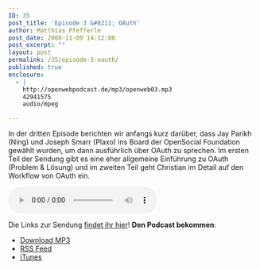 ```yaml
---
ID: 35
post_title: 'Episode 3 &#8211; OAuth'
author: Matthias Pfefferle
post_date: 2008-11-09 14:12:00
post_excerpt: ""
layout: post
permalink: /35/episode-3-oauth/
published: true
enclosure:
  - |
    http://openwebpodcast.de/mp3/openweb03.mp3
    42941575
    audio/mpeg

---
```

In der dritten Episode berichten wir anfangs kurz darüber, dass Jay Parikh (Ning) und Joseph Smarr (Plaxo) ins Board der OpenSocial Foundation gewählt wurden, um dann ausführlich über OAuth zu sprechen. Im ersten Teil der Sendung gibt es eine eher allgemeine Einführung zu OAuth (Problem & Lösung) und im zweiten Teil geht Christian im Detail auf den Workflow von OAuth ein.

<audio controls>
  <source src="http://openwebpodcast.de/mp3/openweb03.mp3" type="audio/mpeg">
  Ihr Browser unterstützt diesen Audio-Player nicht.
</audio>

Die Links zur Sendung [findet ihr hier](http://openweb.mixxt.de/wiki/index.episode-3)! **Den Podcast bekommen**:

*   [Download MP3](http://openwebpodcast.de/mp3/openweb03.mp3)
*   [RSS Feed](http://feeds.feedburner.com/openwebcast)
*   [iTunes](http://phobos.apple.com/WebObjects/MZStore.woa/wa/viewPodcast?id=294732929)
